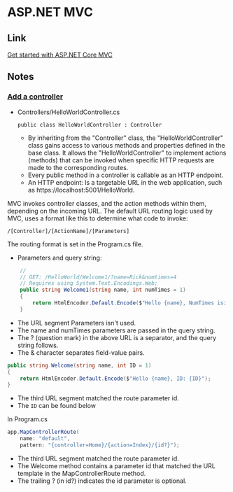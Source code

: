 # ASP.NET MVC

## Link
[Get started with ASP.NET Core MVC](https://learn.microsoft.com/en-us/aspnet/core/tutorials/first-mvc-app/start-mvc?view=aspnetcore-7.0&tabs=visual-studio)

## Notes

### [Add a controller](https://learn.microsoft.com/en-us/aspnet/core/tutorials/first-mvc-app/adding-controller?view=aspnetcore-7.0&tabs=visual-studio)

- Controllers/HelloWorldController.cs
	```
	public class HelloWorldController : Controller
	```
	- By inheriting from the "Controller" class, the "HelloWorldController" class gains access to various methods and properties defined in the base class. It allows the "HelloWorldController" to implement actions (methods) that can be invoked when specific HTTP requests are made to the corresponding routes. 
	- Every public method in a controller is callable as an HTTP endpoint. 
	- An HTTP endpoint: Is a targetable URL in the web application, such as https://localhost:5001/HelloWorld.

MVC invokes controller classes, and the action methods within them, depending on the incoming URL. The default URL routing logic used by MVC, uses a format like this to determine what code to invoke:
```
/[Controller]/[ActionName]/[Parameters]
```
The routing format is set in the Program.cs file.

- Parameters and query string:

```cs
	//
	// GET: /HelloWorld/Welcome1/?name=Rick&numtimes=4
	// Requires using System.Text.Encodings.Web;
	public string Welcome1(string name, int numTimes = 1)
	{
		return HtmlEncoder.Default.Encode($"Hello {name}, NumTimes is: {numTimes}");
	}
```

  - The URL segment Parameters isn't used.
  - The name and numTimes parameters are passed in the query string.
  - The ? (question mark) in the above URL is a separator, and the query string follows.
  - The & character separates field-value pairs.

```cs
public string Welcome(string name, int ID = 1)
{
    return HtmlEncoder.Default.Encode($"Hello {name}, ID: {ID}");
}
```

  - The third URL segment matched the route parameter id.
  - The `ID` can be found below

In Program.cs
```cs
app.MapControllerRoute(
    name: "default",
    pattern: "{controller=Home}/{action=Index}/{id?}");
```

  - The third URL segment matched the route parameter id.
  - The Welcome method contains a parameter id that matched the URL template in the MapControllerRoute method.
  - The trailing ? (in id?) indicates the id parameter is optional.

